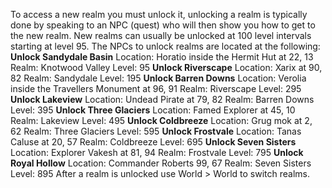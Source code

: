 To access a new realm you must unlock it, unlocking a realm is typically done by speaking to an NPC (quest) who will then show you how to get to the new realm. New realms can usually be unlocked at 100 level intervals starting at level 95. The NPCs to unlock realms are located at the following: **Unlock Sandydale Basin** Location: Horatio inside the Hermit Hut at 22, 13 Realm: Knotwood Valley Level: 95 **Unlock Riverscape** Location: Xarix at 90, 82 Realm: Sandydale Level: 195 **Unlock Barren Downs** Location: Verolia inside the Travellers Monument at 96, 91 Realm: Riverscape Level: 295 **Unlock Lakeview** Location: Undead Pirate at 79, 82 Realm: Barren Downs Level: 395 **Unlock Three Glaciers** Location: Famed Explorer at 45, 10 Realm: Lakeview Level: 495 **Unlock Coldbreeze** Location: Grug mok at 2, 62 Realm: Three Glaciers Level: 595 **Unlock Frostvale** Location: Tanas Caluse at 20, 57 Realm: Coldbreeze Level: 695 **Unlock Seven Sisters** Location: Explorer Vakesh at 81, 94 Realm: Frostvale Level: 795 **Unlock Royal Hollow** Location: Commander Roberts 99, 67 Realm: Seven Sisters Level: 895 After a realm is unlocked use World > World to switch realms.